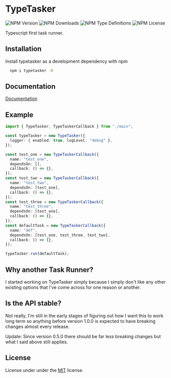 # TypeTasker

![NPM Version](https://img.shields.io/npm/v/typetasker)
![NPM Downloads](https://img.shields.io/npm/dw/typeTasker)
![NPM Type Definitions](https://img.shields.io/npm/types/typetasker)
![NPM License](https://img.shields.io/npm/l/typetasker)

Typescript first task runner.

## Installation

Install typetasker as a development dependency with npm

```bash
  npm i typetasker -D
```

## Documentation

[Documentation](https://github.com/ParadoxicalSerenity/TypeTasker/wiki)

## Example

```typescript
import { TypeTasker, TypeTaskerCallback } from "./main";

const typeTasker = new TypeTasker({
  logger: { enabled: true, logLevel: "debug" },
});

const test_one = new TypeTaskerCallback({
  name: "test_one",
  dependsOn: [],
  callback: () => {},
});
const test_two = new TypeTaskerCallback({
  name: "test_two",
  dependsOn: [test_one],
  callback: () => {},
});
const test_three = new TypeTaskerCallback({
  name: "test_three",
  dependsOn: [test_one],
  callback: () => {},
});
const defaultTask = new TypeTaskerCallback({
  name: "def",
  dependsOn: [test_one, test_three, test_two],
  callback: () => {},
});

typeTasker.run(defaultTask);
```

## Why another Task Runner?

I started working on TypeTasker simply because I simply don't like any other existing options that I've come across for one reason or another.

## Is the API stable?

Not really, I'm still in the early stages of figuring out how I want this to work long term so anything before version 1.0.0 is expected to have breaking changes almost every release.

Update: Since version 0.5.0 there should be far less breaking changes but what I said above still applies.

## License

License under under the [MIT](https://choosealicense.com/licenses/mit/) license.
